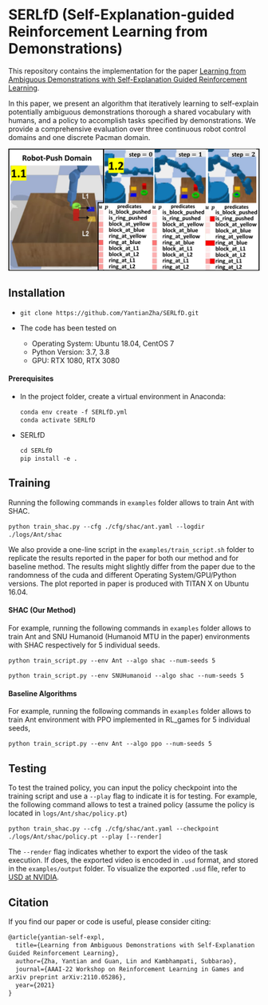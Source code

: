 # SERLfD (Self-Explanation-guided Reinforcement Learning from Demonstrations)

This repository contains the implementation for the paper [Learning from Ambiguous Demonstrations with Self-Explanation Guided Reinforcement Learning](https://arxiv.org/pdf/2110.05286.pdf).



In this paper, we present an algorithm that iteratively learning to self-explain potentially ambiguous demonstrations thorough a shared vocabulary with humans, and a policy to accomplish tasks specified by demonstrations. We provide a comprehensive evaluation over three continuous robot control domains and one discrete Pacman domain. 

<p align="center">
    <img src="figures/env.png" alt="envs" width="800" />
</p>

## Installation

- `git clone https://github.com/YantianZha/SERLfD.git`

- The code has been tested on 
  - Operating System: Ubuntu 18.04, CentOS 7
  - Python Version: 3.7, 3.8
  - GPU: RTX 1080, RTX 3080

#### Prerequisites

- In the project folder, create a virtual environment in Anaconda:

  ```
  conda env create -f SERLfD.yml
  conda activate SERLfD
  ```

- SERLfD

  ```
  cd SERLfD
  pip install -e .
  ```


## Training

Running the following commands in `examples` folder allows to train Ant with SHAC.
```
python train_shac.py --cfg ./cfg/shac/ant.yaml --logdir ./logs/Ant/shac
```

We also provide a one-line script in the `examples/train_script.sh` folder to replicate the results reported in the paper for both our method and for baseline method. The results might slightly differ from the paper due to the randomness of the cuda and different Operating System/GPU/Python versions. The plot reported in paper is produced with TITAN X on Ubuntu 16.04.

#### SHAC (Our Method)

For example, running the following commands in `examples` folder allows to train Ant and SNU Humanoid (Humanoid MTU in the paper) environments with SHAC respectively for 5 individual seeds.

```
python train_script.py --env Ant --algo shac --num-seeds 5
```

```
python train_script.py --env SNUHumanoid --algo shac --num-seeds 5
```

#### Baseline Algorithms

For example, running the following commands in `examples` folder allows to train Ant environment with PPO implemented in RL_games for 5 individual seeds,

```
python train_script.py --env Ant --algo ppo --num-seeds 5
```

## Testing

To test the trained policy, you can input the policy checkpoint into the training script and use a `--play` flag to indicate it is for testing. For example, the following command allows to test a trained policy (assume the policy is located in `logs/Ant/shac/policy.pt`)

```
python train_shac.py --cfg ./cfg/shac/ant.yaml --checkpoint ./logs/Ant/shac/policy.pt --play [--render]
```

The `--render` flag indicates whether to export the video of the task execution. If does, the exported video is encoded in `.usd` format, and stored in the `examples/output` folder. To visualize the exported `.usd` file, refer to [USD at NVIDIA](https://developer.nvidia.com/usd).

## Citation

If you find our paper or code is useful, please consider citing:
```kvk
@article{yantian-self-expl,
  title={Learning from Ambiguous Demonstrations with Self-Explanation Guided Reinforcement Learning},
  author={Zha, Yantian and Guan, Lin and Kambhampati, Subbarao},
  journal={AAAI-22 Workshop on Reinforcement Learning in Games and arXiv preprint arXiv:2110.05286},
  year={2021}
}
```
